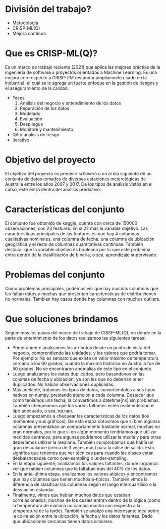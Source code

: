 # División del trabajo?
- Metodología
- CRISP-ML(Q)
- Mejora continua

# Que es CRISP-ML(Q)?
Es un marco de trabajo reciente (2021) que aplica las mejores práctias de la ingeniería de software a proyectos orientados a Machine Learning. Es una mejora con respecto a CRISP-DM (estándar ámpliamnete usado en la industria), al cual se le agrega un fuerte enfoque en la gestión de riesgos y el aseguramiento de la calidad.
- Fases
	1. Analisis del negocio y entendimiento de los datos
	2. Peparación de los datos
	3. Modelado
	4. Evaluación
	5. Despliegue
	6. Monitore y mantenimiento
- QA y analisis de riesgo 
- Iterativo

# Objetivo del proyecto
El objetivo del proyecto es predecir si lloverá o no al día siguiente de un conjunto de datos tomados de diversas estaciones meterológicas de Australia entre los años 2007 y 2017.
De los tipos de análisis vistos en el curso, este entra dentro del análisis predictivo.

# Características del conjunto
El conjunto fue obtenido de kaggle, cuenta con cerca de 150000 observaciones, con 23 features. En sí 22 más la variable objetivo.
Las características principales de las features es que hay 4 columnas cualitativas nominales, una columna de fecha, una columna de ubicación geográfica y el resto de columnas cuantitativas continuas. También destacar que la variable objetivo es booleana por lo que este problema entra dentro de la clasificación de binaria, o sea, aprendizaje supervisado.

# Problemas del conjunto
Como problemas principales, podemos ver que hay muchas columnas que les faltan datos y muchas que presentan características de distribuciones no normales. Tambien hay casos donde hay columnas con muchos outliers.

# Que soluciones brindamos
Segumimos los pasos del marco de trabajo de CRISP-ML(Q), en donde en la parte de ententimiento de los datos realizamos las siguientes tareas:
- Primeramente analizamos los atributos desde un punto de vista del negocio, comprendiendo las unidades, y los valores que podría tomar. Por ejemplo: No es sensato que exista un valor máximo de temperatura cercano a los 60 grádos, cuando la máxima histórica en Australia fue de 50 grados. No se encontraron anomalias de este tipo en el conjunto.
- Luego analizamos los datos duplicados, pero basandonos en las columas de fecha y ubicación, ya son las que no deberían tener duplicados. No habían observaciones duplicadas.
- Más adelante, tratamos los tipos de datos, convirtiendolos a sus tipos nativos en numpy, prestando atención a cada columna. Destacar que como teníamos una fecha, la convertimos a datetime[ns] sin problemas. También chequeamos que los varlos faltantes estén realmente con el tipo adecuado, o sea, np.nan.
- Luego empezamos a chequear las características de los datos (los momentos y sus gráficos). De esta etapa obtuvimos que si bien algunas columnas presentaban un comportamiento bastante normal, muchas no eran normales, por lo que si en algún momento tendríamos que utilizar medidas centrales, para algunas podríamos utilizar la media y para otras deberíamos utilizar la mediana. También comprobamos que había un gran desbalance (cerca de 3 veces más) para la calse de salida. Esto significa que tenemos que ver técnicas para cuando las clases están desbalanceadas como over-sampling o under-sampling.
- En la etapa siguiente, analizamos los valores faltantes, donde logramos ver que habían columnas que le faltaban más del 40% de los datos.
- En la ante-última etapa, analizamos los valores atípicos y encontramos que hay columnas que tienen muchos a-tipicos. También vimos la diferencia de clasificar las columnas según el rango intercuartílico o la desviación estandar.
- Finalmente, vimos que habían muchos datos que estaban correlacionados; muchos de los cuales entran dentro de la lógica (como la temperatura de mañana no cambia mucho con respecto a la temperatura de la tarde). También se analizó una interesante idea sobre la co-relación entre la ubicación, la fecha y los datos faltantes. Dado que ubicaciones cercanas tienen datos similares.